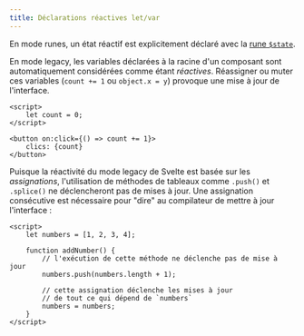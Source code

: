 ```yaml
---
title: Déclarations réactives let/var
---
```


En mode runes, un état réactif est explicitement déclaré avec la [rune `$state`]($state).

En mode legacy, les variables déclarées à la racine d'un composant sont automatiquement considérées
comme étant _réactives_. Réassigner ou muter ces variables (`count += 1` ou `object.x = y`) provoque
une mise à jour de l'interface.

```svelte
<script>
	let count = 0;
</script>

<button on:click={() => count += 1}>
	clics: {count}
</button>
```

Puisque la réactivité du mode legacy de Svelte est basée sur les _assignations_, l'utilisation de
méthodes de tableaux comme `.push()` et `.splice()` ne déclencheront pas de mises à jour. Une
assignation consécutive est nécessaire pour "dire" au compilateur de mettre à jour l'interface :

```svelte
<script>
	let numbers = [1, 2, 3, 4];

	function addNumber() {
		// l'exécution de cette méthode ne déclenche pas de mise à jour
		numbers.push(numbers.length + 1);

		// cette assignation déclenche les mises à jour
		// de tout ce qui dépend de `numbers`
		numbers = numbers;
	}
</script>
```
